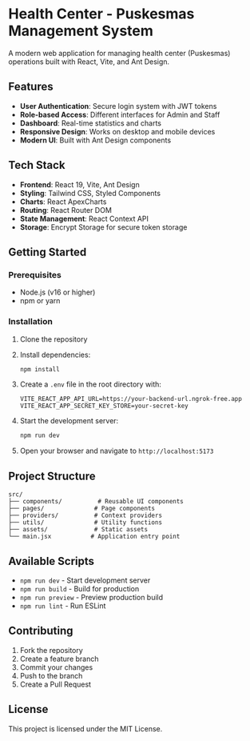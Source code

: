 # Health Center - Puskesmas Management System

A modern web application for managing health center (Puskesmas) operations built with React, Vite, and Ant Design.

## Features

- **User Authentication**: Secure login system with JWT tokens
- **Role-based Access**: Different interfaces for Admin and Staff
- **Dashboard**: Real-time statistics and charts
- **Responsive Design**: Works on desktop and mobile devices
- **Modern UI**: Built with Ant Design components

## Tech Stack

- **Frontend**: React 19, Vite, Ant Design
- **Styling**: Tailwind CSS, Styled Components
- **Charts**: React ApexCharts
- **Routing**: React Router DOM
- **State Management**: React Context API
- **Storage**: Encrypt Storage for secure token storage

## Getting Started

### Prerequisites

- Node.js (v16 or higher)
- npm or yarn

### Installation

1. Clone the repository
2. Install dependencies:

   ```bash
   npm install
   ```

3. Create a `.env` file in the root directory with:

   ```
   VITE_REACT_APP_API_URL=https://your-backend-url.ngrok-free.app
   VITE_REACT_APP_SECRET_KEY_STORE=your-secret-key
   ```

4. Start the development server:

   ```bash
   npm run dev
   ```

5. Open your browser and navigate to `http://localhost:5173`

## Project Structure

```
src/
├── components/          # Reusable UI components
├── pages/              # Page components
├── providers/          # Context providers
├── utils/              # Utility functions
├── assets/             # Static assets
└── main.jsx           # Application entry point
```

## Available Scripts

- `npm run dev` - Start development server
- `npm run build` - Build for production
- `npm run preview` - Preview production build
- `npm run lint` - Run ESLint

## Contributing

1. Fork the repository
2. Create a feature branch
3. Commit your changes
4. Push to the branch
5. Create a Pull Request

## License

This project is licensed under the MIT License.

